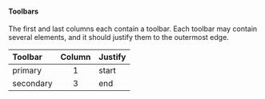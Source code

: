 #### Toolbars

The first and last columns each contain a toolbar. Each toolbar may contain several elements, and it should justify them to the outermost edge.

Toolbar | Column | Justify
:--- | :---: | :---
primary | 1 | start
secondary | 3 | end
